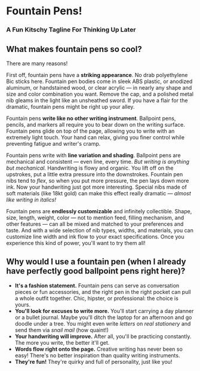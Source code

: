 # Fountain Pens!
### A Fun Kitschy Tagline For Thinking Up Later



## What makes fountain pens so cool?

There are many reasons!

First off, fountain pens have a **striking appearance**. No drab polyethylene Bic sticks here. Fountain pen bodies come in sleek ABS plastic, or anodized aluminum, or handstained wood, or clear acrylic &mdash; in nearly any shape and size and color combination you want. Remove the cap, and a polished metal nib gleams in the light like an unsheathed sword. If you have a flair for the dramatic, fountain pens might be right up your alley.

Fountain pens **write like no other writing instrument**. Ballpoint pens, pencils, and markers all require you to bear down on the writing surface. Fountain pens glide on top of the page, allowing you to write with an extremely light touch. Your hand can relax, giving you finer control while preventing fatigue and writer's cramp.

Fountain pens write with **line variation and shading**. Ballpoint pens are mechanical and consistent &mdash; even line, every time. *But writing is anything but mechanical.* Handwriting is flowy and organic. You lift off on the upstrokes, put a little extra pressure into the downstrokes. Fountain pen nibs tend to *flex*, so when you put more pressure, the pen lays down more ink. Now your handwriting just got more interesting. Special nibs made of soft materials (like 18kt gold) can make this effect really dramatic &mdash; *almost like writing in italics!* 

Fountain pens are **endlessly customizable** and infinitely collectible. Shape, size, length, weight, color &mdash; not to mention feed, filling mechanism, and other features &mdash; can all be mixed and matched to your preferences and taste. And with a wide selection of nib types, widths, and materials, you can customize line width and ink flow to your exact specifications. Once you experience this kind of power, you'll want to try them all!



## Why would I use a fountain pen (when I already have perfectly good ballpoint pens right here)?

- **It's a fashion statement.** Fountain pens can serve as conversation pieces or fun accessories, and the right pen in the right pocket can pull a whole outfit together. Chic, hipster, or professional: the choice is yours.
- **You'll look for excuses to write more.** You'll start carrying a day planner or a bullet journal. Maybe you'll ditch the laptop for an afternoon and go doodle under a tree. You might even write *letters* on *real stationery* and send them via *snail mail* (how quaint!)
- **Your handwriting will improve.** After all, you'll be practicing constantly. The more you write, the better it'll get.
- **Words flow right onto the page.** Creative writing has never been so easy! There's no better inspiration than quality writing instruments.
- **They're fun!** They're quirky and full of personality, just like you!


